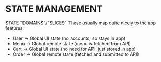 # STATE MANAGEMENT

STATE "DOMAINS"/"SLICES"
These usually map quite nicely to the app features

-   User -> Global UI state (no accounts, so stays in app)
-   Menu -> Global remote state (menu is fetched from API)
-   Cart -> Global UI state (no need for API, just stored in app)
-   Order -> Global remote state (fetched and submitted to API)
